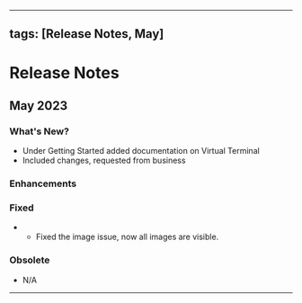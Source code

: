 
---
tags: [Release Notes, May]
---

# Release Notes

## May 2023

### What's New?

- Under Getting Started added documentation on Virtual Terminal 
- Included changes, requested from business

### Enhancements


### Fixed

- - Fixed the image issue, now all images are visible.

### Obsolete

- N/A

---
